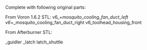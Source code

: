 Complete with following original parts:

From Voron 1.6.2 STL:
v6_+_mosquito_cooling_fan_duct_left
v6_+_mosquito_cooling_fan_duct_right
v6_toolhead_housing_front

From Afterburner STL:

_guidler
_latch
latch_shuttle